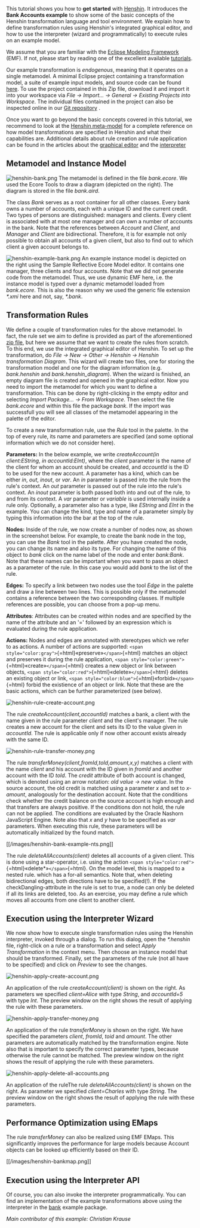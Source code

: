 
This tutorial shows you how to **get started** with
[Henshin](Home "wikilink"). It introduces the **Bank Accounts
example** to show some of the basic concepts of the Henshin
transformation language and tool environment. We explain how to define
transformation rules using Henshin\'s integrated graphical editor, and
how to use the interpreter (wizard and programmatically) to execute
rules on an example model.

We assume that you are familiar with the [Eclipse Modeling
Framework](Eclipse_Modeling_Framework "wikilink") (EMF). If not, please
start by reading one of the excellent available
[tutorials](https://www.eclipse.org/modeling/emf/docs/).

Our example transformation is *endogenous*, meaning that it operates on
a single metamodel. A minimal Eclipse project containing a
transformation model, a suite of example input models, and source code
can be found
[here](https://wiki.eclipse.org/images/2/2b/Henshin-bank-example.zip).
To use the project contained in this Zip file, download it and import it
into your workspace via *File → Import\... → General → Existing Projects
into Workspace*. The individual files contained in the project can also
be inspected online in our [Git
repository](http://git.eclipse.org/c/henshin/org.eclipse.emft.henshin.git/tree/plugins/org.eclipse.emf.henshin.examples/src/org/eclipse/emf/henshin/examples/bank)
.

Once you want to go beyond the basic concepts covered in this tutorial,
we recommend to look at the [Henshin
meta-model](Transformation_Meta-Model "wikilink") for a complete
reference on how model transformations are specified in Henshin and what
their capabilities are. Additional details about rule creation and rule
application can be found in the articles about the [graphical
editor](Graphical_Editor "wikilink") and the
[interpreter](Interpreter "wikilink")

## Metamodel and Instance Model

![](henshin-bank.png "henshin-bank.png") The metamodel is defined in the
file *bank.ecore*. We used the Ecore Tools to draw a diagram (depicted
on the right). The diagram is stored in the file *bank.aird*.

The class *Bank* serves as a root container for all other classes. Every
bank owns a number of accounts, each with a unique ID and the current
credit. Two types of persons are distinguished: managers and clients.
Every client is associated with at most one manager and can own a number
of accounts in the bank. Note that the references between *Account* and
*Client*, and *Manager* and *Client* are bidirectional. Therefore, it is
for example not only possible to obtain all accounts of a given client,
but also to find out to which client a given account belongs to.

![](henshin-example-bank.png "henshin-example-bank.png") An example
instance model is depicted on the right using the Sample Reflective
Ecore Model editor. It contains one manager, three clients and four
accounts. Note that we did not generate code from the metamodel. Thus,
we use dynamic EMF here, i.e. the instance model is typed over a dynamic
metamodel loaded from *bank.ecore*. This is also the reason why we used
the generic file extension *\*.xmi* here and not, say, *\*.bank*.

## Transformation Rules

We define a couple of transformation rules for the above metamodel. In
fact, the rule set we aim to define is provided as part of the
aforementioned [zip
file](https://wiki.eclipse.org/images/2/2b/Henshin-bank-example.zip),
but here we assume that we want to create the rules from scratch. To
this end, we use the integrated graphical editor of Henshin. To set up
the transformation, do *File → New → Other → Henshin → Henshin
transformation Diagram*. This wizard will create two files, one for
storing the transformation model and one for the diagram information
(e.g. *bank.henshin* and *bank.henshin_diagram*). When the wizard is
finished, an empty diagram file is created and opened in the graphical
editor. Now you need to import the metamodel for which you want to
define a transformation. This can be done by right-clicking in the empty
editor and selecting *Import Package\... → From Workspace*. Then select
the file *bank.ecore* and within this file the package *bank*. If the
import was successfull you will see all classes of the metamodel
appearing in the palette of the editor.

To create a new transformation rule, use the *Rule* tool in the palette.
In the top of every rule, its name and parameters are specified (and
some optional information which we do not consider here).

**Parameters:** In the below example, we write *createAccount(in
client:EString, in accountId:EInt)*, where the *client* parameter is the
name of the client for whom an account should be created, and
*accountId* is the ID to be used for the new account. A parameter has a
kind, which can be either *in*, *out*, *inout*, or *var*. An *in*
parameter is passed into the rule from the rule\'s context. An *out*
parameter is passed out of the rule into the rule\'s context. An *inout*
parameter is both passed both into and out of the rule, to and from its
context. A *var* parameter or *variable* is used internally inside a
rule only. Optionally, a parameter also has a type, like *EString* and
*EInt* in the example. You can change the kind, type and name of a
parameter simply by typing this information into the bar at the top of
the rule.

**Nodes:** Inside of the rule, we now create a number of nodes now, as
shown in the screenshot below. For example, to create the bank node in
the top, you can use the *Bank* tool in the palette. After you have
created the node, you can change its name and also its type. For
changing the name of this object to *bank* click on the name label of
the node and enter *bank:Bank*. Note that these names can be important
when you want to pass an object as a parameter of the rule. In this case
you would add *bank* to the list of the rule.

**Edges:** To specify a link between two nodes use the tool *Edge* in
the palette and draw a line between two lines. This is possible only if
the metamodel contains a reference between the two corresponding
classes. If multiple references are possible, you can choose from a
pop-up menu.

**Attributes**: Attributes can be created within nodes and are specified
by the name of the attribute and an \'=\' followed by an expression
which is evaluated during the rule application.

**Actions:** Nodes and edges are annotated with stereotypes which we
refer to as actions. A number of actions are supported:
`<span style="color:gray">`{=html}«preserve»`</span>`{=html} matches an
object and preserves it during the rule application,
`<span style="color:green">`{=html}«create»`</span>`{=html} creates a
new object or link between objects,
`<span style="color:red">`{=html}«delete»`</span>`{=html} deletes an
existing object or link,
`<span style="color:blue">`{=html}«forbid»`</span>`{=html} forbid the
existience of an object or link. Note that these are the basic actions,
which can be further parameterized (see below).

![](henshin-rule-create-account.png "henshin-rule-create-account.png")

The rule *createAccount(client,accountId)* matches a bank, a client with
the name given in the rule parameter *client* and the client\'s manager.
The rule creates a new account for the client and sets its ID to the
value given in *accountId*. The rule is applicable only if now other
account exists already with the same ID.

![](henshin-rule-transfer-money.png "henshin-rule-transfer-money.png")

The rule *transferMoney(client,fromId,toId,amount,x,y)* matches a client
with the name *client* and his account with the ID given in *fromId* and
another account with the ID *toId*. The *credit* attribute of both
account is changed, which is denoted using an arrow notation: *old value
-\> new value*. In the source account, the old credit is matched using a
parameter *x* and set to *x-amount*, analogously for the destination
account. Note that the conditions check whether the credit balance on
the source account is high enough and that transfers are always
positive. If the conditions don not hold, the rule can not be applied.
The conditions are evaluated by the Oracle Nashorn JavaScript Engine.
Note also that *x* and *y* have to be specified as *var* parameters.
When executing this rule, these parameters will be automatically
initialized by the found match.

[[/images/henshin-bank-example-nts.png]]

The rule *deleteAllAccounts(client)* deletes all accounts of a given
client. This is done using a star-operator, i.e. using the action
`<span style="color:red">`{=html}«delete\*»`</span>`{=html}. On the
model level, this is mapped to a nested rule. which has a for-all
semantics. Note that, when deleting bidirectional edges, both directions
have to be specified(!). If the checkDangling-attribute in the rule is
set to true, a node can only be deleted if all its links are deleted,
too. As an exercise, you may define a rule which moves all accounts from
one client to another client.

## Execution using the Interpreter Wizard

We now show how to execute single transformation rules using the Henshin
interpreter, invoked through a dialog. To run this dialog, open the
*\*.henshin* file, right-click on a rule or a transformation and select
*Apply Transformation* in the context menu. Then choose an instance
model that should be transformed. Finally, set the parameters of the
rule (not all have to be specified) and click on *Preview* to see the
changes.

![](henshin-apply-create-account.png "henshin-apply-create-account.png")

An application of the rule *createAccount(client)* is shown on the
right. As parameters we specified *client=Alice* with type *String*, and
*accountId=5* with type *Int*. The preview window on the right shows the
result of applying the rule with these parameters.

![](henshin-apply-transfer-money.png "henshin-apply-transfer-money.png")

An application of the rule *transferMoney* is shown on the right. We
have specified the parameters *client*, *fromId*, *toid* and *amount*.
The other parameters are automatically matched by the transformation
engine. Note also that is important to specify the correct parameter
types, because otherwise the rule cannot be matched. The preview window
on the right shows the result of applying the rule with these
parameters.

![](henshin-apply-delete-all-accounts.png "henshin-apply-delete-all-accounts.png")

An application of the ruleThe rule *deleteAllAccounts(client)* is shown
on the right. As parameter we specified *client=Charles* with type
*String*. The preview window on the right shows the result of applying
the rule with these parameters.

## Performance Optimization using EMaps

The rule *transferMoney* can also be realized using EMF EMaps. This
significantly improves the performance for large models because Account
objects can be looked up efficiently based on their ID.

[[/images/henshin-bankmap.png]]

## Execution using the Interpreter API

Of course, you can also invoke the interpreter programmatically. You can
find an implementation of the example transformations above using the
interpreter in the
[bank](http://git.eclipse.org/c/henshin/org.eclipse.emft.henshin.git/tree/plugins/org.eclipse.emf.henshin.examples/src/org/eclipse/emf/henshin/examples/bank)
example package.

*Main contributor of this example: Christian Krause*
